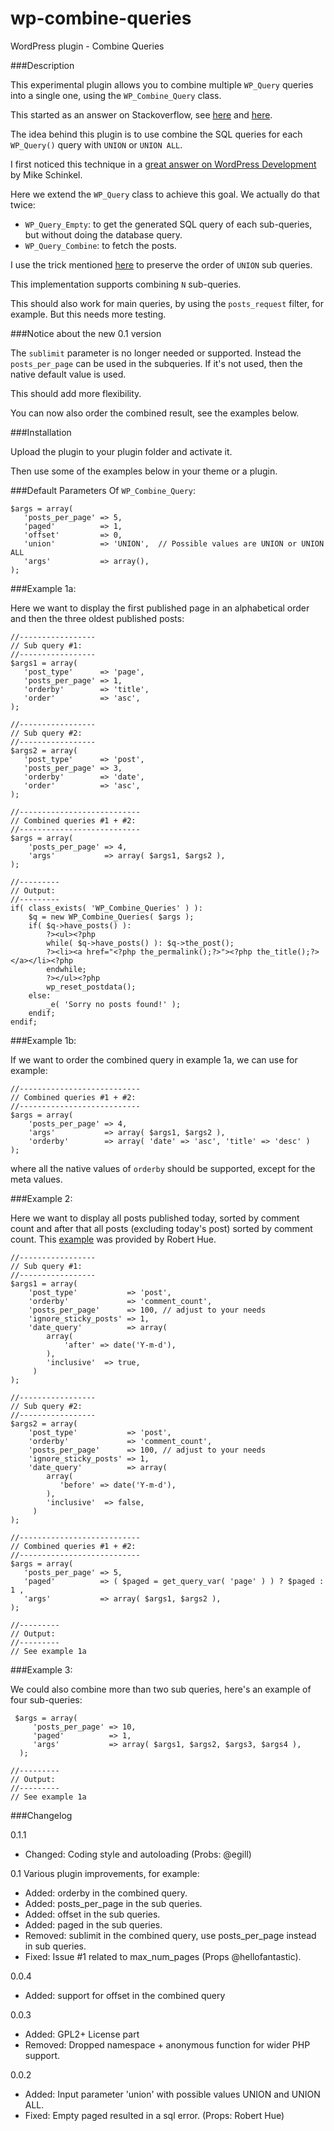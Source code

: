 wp-combine-queries
=================

WordPress plugin - Combine Queries

###Description

This experimental plugin allows you to combine multiple `WP_Query` queries into a single one, using the `WP_Combine_Query` class.

This started as an answer on Stackoverflow, see [here](http://stackoverflow.com/questions/23555109/wordpress-combine-queries/) and [here](http://wordpress.stackexchange.com/questions/159228/combining-two-wordpress-queries-with-pagination-is-not-working/).

The idea behind this plugin is to use combine the SQL queries for each `WP_Query()` query with `UNION` or `UNION ALL`.

I first noticed this technique in a [great answer on WordPress Development](http://wordpress.stackexchange.com/a/912/26350) by Mike Schinkel.

Here we extend the `WP_Query` class to achieve this goal. We actually do that twice:

 - `WP_Query_Empty`: to get the generated SQL query of each sub-queries, but without doing the database query.
 - `WP_Query_Combine`: to fetch the posts.

I use the trick mentioned [here](http://stackoverflow.com/a/7587423/2078474) to preserve the order of `UNION` sub queries. 

This implementation supports combining `N` sub-queries.

This should also work for main queries, by using the `posts_request` filter, for example. But this needs more testing.

###Notice about the new 0.1 version

The `sublimit` parameter is no longer needed or supported. Instead the `posts_per_page` can be used in the subqueries. If it's not used, then the native default value is used.

This should add more flexibility.

You can now also order the combined result, see the examples below.

###Installation

Upload the plugin to your plugin folder and activate it.

Then use some of the examples below in your theme or a plugin.

###Default Parameters Of `WP_Combine_Query`:

    $args = array(
       'posts_per_page' => 5,
       'paged'          => 1,
       'offset'         => 0,
       'union'          => 'UNION',  // Possible values are UNION or UNION ALL
       'args'           => array(),
    );


###Example 1a: 

Here we want to display the first published page in an alphabetical order and then the three oldest published posts:

    //-----------------
    // Sub query #1:
    //-----------------
    $args1 = array(
       'post_type'      => 'page',
       'posts_per_page' => 1,
       'orderby'        => 'title',
       'order'          => 'asc',
    );
  
    //-----------------
    // Sub query #2:
    //-----------------
    $args2 = array(
       'post_type'      => 'post',
       'posts_per_page' => 3,
       'orderby'        => 'date',
       'order'          => 'asc',
    );

    //---------------------------
    // Combined queries #1 + #2:
    //---------------------------
    $args = array(
        'posts_per_page' => 4,
        'args'           => array( $args1, $args2 ),
    );

    //---------
    // Output:
    //---------
    if( class_exists( 'WP_Combine_Queries' ) ):
        $q = new WP_Combine_Queries( $args );
        if( $q->have_posts() ):
            ?><ul><?php
            while( $q->have_posts() ): $q->the_post();
	        ?><li><a href="<?php the_permalink();?>"><?php the_title();?></a></li><?php
            endwhile;
            ?></ul><?php
            wp_reset_postdata();
        else:
            _e( 'Sorry no posts found!' );
        endif;       
    endif;       


###Example 1b: 

If we want to order the combined query in example 1a, we can use for example:

    //---------------------------
    // Combined queries #1 + #2:
    //---------------------------
    $args = array(
        'posts_per_page' => 4,
        'args'           => array( $args1, $args2 ),
        'orderby'        => array( 'date' => 'asc', 'title' => 'desc' )
    );

where all the native values of `orderby` should be supported, except for the meta values.

###Example 2: 

Here we want to display all posts published today, sorted by comment count and after that all posts (excluding today's post) sorted by comment count.
This [example](http://wordpress.stackexchange.com/questions/159228/combining-two-wordpress-queries-with-pagination-is-not-working) was provided by Robert Hue.

    //-----------------
    // Sub query #1:
    //-----------------
    $args1 = array( 
        'post_type'           => 'post',
        'orderby'             => 'comment_count',
        'posts_per_page'      => 100, // adjust to your needs
        'ignore_sticky_posts' => 1,  
        'date_query'          => array(
            array(
                'after' => date('Y-m-d'),
            ),
            'inclusive'  => true,
         )
    );

    //-----------------   
    // Sub query #2:
    //-----------------
    $args2 = array(
        'post_type'           => 'post',
        'orderby'             => 'comment_count',
        'posts_per_page'      => 100, // adjust to your needs
        'ignore_sticky_posts' => 1,
        'date_query'          => array(
            array(
               'before' => date('Y-m-d'),
            ),
            'inclusive'  => false,
         )  
    );

    //--------------------------- 
    // Combined queries #1 + #2:
    //---------------------------
    $args = array(
       'posts_per_page' => 5,
       'paged'          => ( $paged = get_query_var( 'page' ) ) ? $paged : 1 ,
       'args'           => array( $args1, $args2 ),
    );

    //---------
    // Output:
    //---------
    // See example 1a

###Example 3:

We could also combine more than two sub queries, here's an example of four sub-queries:

     $args = array( 
         'posts_per_page' => 10,
         'paged'          => 1,
         'args'           => array( $args1, $args2, $args3, $args4 ),
      );

    //---------
    // Output:
    //---------
    // See example 1a


###Changelog

0.1.1
 - Changed: Coding style and autoloading (Probs: @egill)

0.1  Various plugin improvements, for example:
 - Added: orderby in the combined query.
 - Added: posts_per_page in the sub queries.
 - Added: offset in the sub queries.
 - Added: paged in the sub queries.
 - Removed: sublimit in the combined query, use posts_per_page instead in sub queries.
 - Fixed: Issue #1 related to max_num_pages (Props @hellofantastic).

0.0.4
 - Added: support for offset in the combined query

0.0.3
 - Added: GPL2+ License part
 - Removed: Dropped namespace + anonymous function for wider PHP support.

0.0.2 
 - Added: Input parameter 'union' with possible values UNION and UNION ALL.
 - Fixed: Empty paged resulted in a sql error. (Props: Robert Hue)
